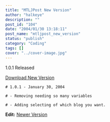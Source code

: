 ```yaml
---
title: "MTLJPost New Version"
author: "halkeye"
description: ""
post_id: "104"
date: "2004/01/30 13:18:11"
post_name: "mtljpost_new_version"
status: "publish"
category: "Coding"
tags: []
cover: "../cover-image.jpg"
---
```


1.0.1 Released

[Download New Version](https://files.halkeye.net/MTLJPost.tgz)

```
# 1.0.1 - January 30, 2004  

# - Removing needing so many variables  

# - Adding selecting of which blog you want.
```

**Edit:** [Newer Version](https://www.kodekoan.com/project/MTLJPost)
